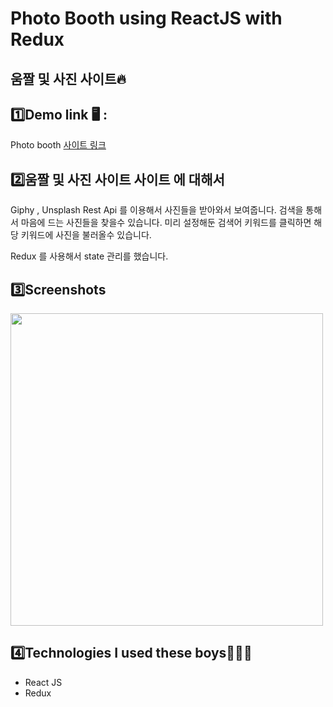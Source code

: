 # Photo Booth using ReactJS with Redux 

## 움짤 및 사진 사이트🔥

## 1️⃣Demo link 🖥 :
Photo booth [사이트 링크](https://cono-photo-booth.netlify.app/)

## 2️⃣움짤 및 사진 사이트 사이트 에 대해서
Giphy , Unsplash Rest Api 를 이용해서 사진들을 받아와서 보여줍니다.
검색을 통해서 마음에 드는  사진들을 찾을수 있습니다.
미리 설정해둔 검색어 키워드를 클릭하면 해당 키워드에 사진을 불러올수 있습니다.

Redux 를 사용해서 state 관리를 했습니다.

## 3️⃣Screenshots
<img src="https://user-images.githubusercontent.com/71690036/152249203-c5617d5c-cc1e-4ff5-ab2d-d453df986396.png" width="500"/>


## 4️⃣Technologies I used these boys👨🏻‍💻
- React JS 
- Redux

